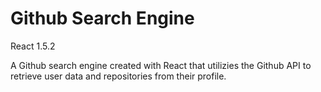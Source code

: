 # Github Search Engine

React 1.5.2

A Github search engine created with React that utilizies the Github API to retrieve user data and repositories from their profile. 

